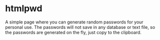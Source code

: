 # htmlpwd
A simple page where you can generate random passwords for your personal use. The passwords will not save in any database or text file, so the passwords are generated on the fly, just copy to the clipboard.
